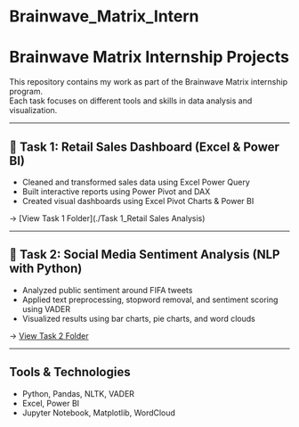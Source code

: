 # Brainwave_Matrix_Intern
# Brainwave Matrix Internship Projects

This repository contains my work as part of the Brainwave Matrix internship program.  
Each task focuses on different tools and skills in data analysis and visualization.

---

## 📌 Task 1: Retail Sales Dashboard (Excel & Power BI)

- Cleaned and transformed sales data using Excel Power Query
- Built interactive reports using Power Pivot and DAX
- Created visual dashboards using Excel Pivot Charts & Power BI

→ [View Task 1 Folder](./Task 1_Retail Sales Analysis)

---

## 📌 Task 2: Social Media Sentiment Analysis (NLP with Python)

- Analyzed public sentiment around FIFA tweets
- Applied text preprocessing, stopword removal, and sentiment scoring using VADER
- Visualized results using bar charts, pie charts, and word clouds

→ [View Task 2 Folder](./task%202)

---

## Tools & Technologies

- Python, Pandas, NLTK, VADER
- Excel, Power BI
- Jupyter Notebook, Matplotlib, WordCloud
